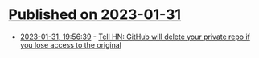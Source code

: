 # [Published on 2023-01-31](index.md)

* [2023-01-31, 19:56:39](https://news.ycombinator.com/item?id=34600985) - [Tell HN: GitHub will delete your private repo if you lose access to the original](https://news.ycombinator.com/item?id=34600985)
